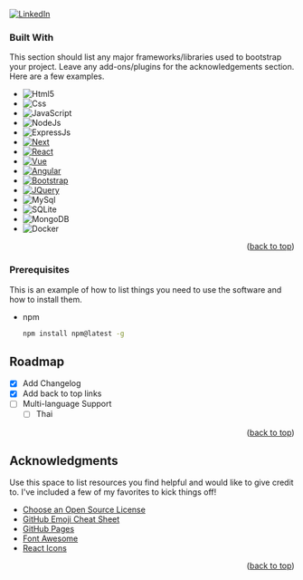 <a name="readme-top"></a>
[![LinkedIn][linkedin-shield]][linkedin-url]

<!-- PROJECT LOGO -->
<!-- <br />
<div align="center">
  <p align="center">
    Hi there! 
    <br />
  </p>
</div> -->

### Built With

This section should list any major frameworks/libraries used to bootstrap your project. Leave any add-ons/plugins for the acknowledgements section. Here are a few examples.

* ![Html5][Html5]
* ![Css][Css3]
* ![JavaScript][JavaScript]
* ![NodeJs][Node.js]
* ![ExpressJs][Express.js]
* [![Next][Next.js]][Next-url]
* [![React][React.js]][React-url]
* [![Vue][Vue.js]][Vue-url]
* [![Angular][Angular.io]][Angular-url]
* [![Bootstrap][Bootstrap.com]][Bootstrap-url]
* [![JQuery][JQuery.com]][JQuery-url]
* ![MySql][MySql]
* ![SQLite][SQLite]
* ![MongoDB][Mongo.db]
* ![Docker][Docker]

<p align="right">(<a href="#readme-top">back to top</a>)</p>

<!-- GETTING STARTED -->
<!-- ## Getting Started -->
### Prerequisites

This is an example of how to list things you need to use the software and how to install them.
* npm
  ```sh
  npm install npm@latest -g
  ```

<!-- ROADMAP -->
## Roadmap

- [x] Add Changelog
- [x] Add back to top links
- [ ] Multi-language Support
    - [ ] Thai

<p align="right">(<a href="#readme-top">back to top</a>)</p>

<!-- LICENSE -->
<!-- ## License

Distributed under the MIT License. See `LICENSE.txt` for more information.

<p align="right">(<a href="#readme-top">back to top</a>)</p> -->


<!-- CONTACT -->
<!-- ## Contact

Your Name - [@your_twitter](https://twitter.com/your_username) - email@example.com

Project Link: [https://github.com/your_username/repo_name](https://github.com/your_username/repo_name)

<p align="right">(<a href="#readme-top">back to top</a>)</p>

 -->

<!-- ACKNOWLEDGMENTS -->
## Acknowledgments

Use this space to list resources you find helpful and would like to give credit to. I've included a few of my favorites to kick things off!

* [Choose an Open Source License](https://choosealicense.com)
* [GitHub Emoji Cheat Sheet](https://www.webpagefx.com/tools/emoji-cheat-sheet)
* [GitHub Pages](https://pages.github.com)
* [Font Awesome](https://fontawesome.com)
* [React Icons](https://react-icons.github.io/react-icons/search)

<p align="right">(<a href="#readme-top">back to top</a>)</p>


<!-- MARKDOWN LINKS & IMAGES -->
[linkedin-shield]: https://img.shields.io/badge/-LinkedIn-black.svg?style=for-the-badge&logo=linkedin&colorB=555
[linkedin-url]: https://linkedin.com/in/cinallegam
[Html5]: https://img.shields.io/badge/html5-black?style=for-the-badge&logo=html5&logoColor=E34F26
[Css3]: https://img.shields.io/badge/css3-black?style=for-the-badge&logo=css3&logoColor=1572B6
[SQLite]: https://img.shields.io/badge/SQLite-35495E?style=for-the-badge&logo=SQLite&logoColor=white
[Mongo.db]: https://img.shields.io/badge/MongoDB-3E6E93?style=for-the-badge&logo=MongoDB&logoColor=47A248
[Git]: https://img.shields.io/badge/Git-F05032?style=for-the-badge&logo=Git&logoColor=F05032
[mySql]: https://img.shields.io/badge/Mysql-3E6E93?style=for-the-badge&logo=MySql&logoColor=white
[mySql.url]: https://www.mysql.com/
[docker]: https://img.shields.io/badge/Docker-2496ED?style=for-the-badge&logo=Docker&logoColor=white
[docker.url]: https://www.docker.com/
[JavaScript]: https://img.shields.io/badge/Javascript-35495E?style=for-the-badge&logo=javascript&logoColor=ffb13b
[JavaScript.url]: https://www.ecma-international.org/
[Node.js]: https://img.shields.io/badge/Node.js-339933?style=for-the-badge&logo=Node.js&logoColor=white
[Node.url]: https://https://nodejs.org/en/
[Express.js]: https://img.shields.io/badge/Express-000000?style=for-the-badge&logo=Express&logoColor=white
[Express.url]: https://expressjs.com/
[Next.js]: https://img.shields.io/badge/next.js-000000?style=for-the-badge&logo=nextdotjs&logoColor=white
[Next-url]: https://nextjs.org/
[React.js]: https://img.shields.io/badge/React-20232A?style=for-the-badge&logo=react&logoColor=61DAFB
[React-url]: https://reactjs.org/
[Vue.js]: https://img.shields.io/badge/Vue.js-35495E?style=for-the-badge&logo=vuedotjs&logoColor=4FC08D
[Vue-url]: https://vuejs.org/
[Angular.io]: https://img.shields.io/badge/Angular-DD0031?style=for-the-badge&logo=angular&logoColor=white
[Angular-url]: https://angular.io/
[Bootstrap.com]: https://img.shields.io/badge/Bootstrap-563D7C?style=for-the-badge&logo=bootstrap&logoColor=white
[Bootstrap-url]: https://getbootstrap.com
[JQuery.com]: https://img.shields.io/badge/jQuery-0769AD?style=for-the-badge&logo=jquery&logoColor=white
[JQuery-url]: https://jquery.com

